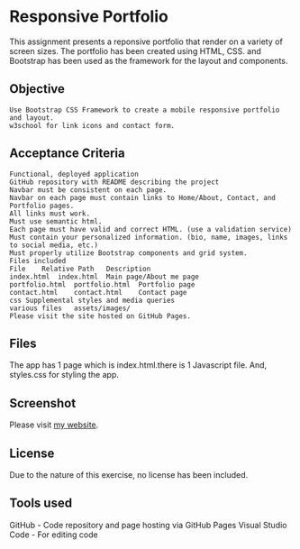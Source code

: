 # Responsive Portfolio 
This assignment presents a reponsive portfolio that render on a variety of screen sizes. The portfolio has been created using HTML, CSS. and Bootstrap has been used as the framework for the layout and components.


## Objective

```
Use Bootstrap CSS Framework to create a mobile responsive portfolio and layout.
w3school for link icons and contact form.
```

## Acceptance Criteria

```
Functional, deployed application
GitHub repository with README describing the project
Navbar must be consistent on each page.
Navbar on each page must contain links to Home/About, Contact, and Portfolio pages.
All links must work.
Must use semantic html.
Each page must have valid and correct HTML. (use a validation service)
Must contain your personalized information. (bio, name, images, links to social media, etc.)
Must properly utilize Bootstrap components and grid system.
Files included
File	Relative Path	Description
index.html	index.html	Main page/About me page
portfolio.html	portfolio.html	Portfolio page
contact.html	contact.html	Contact page
css	Supplemental styles and media queries
various files	assets/images/	
Please visit the site hosted on GitHub Pages.

```
## Files 
The app has 1 page which is index.html.there is 1 Javascript file. And, styles.css for styling the app.

## Screenshot
Please visit [my website](https://eli-33.github.io/ElaheJamshidiAraghi.github.io/).

## License
Due to the nature of this exercise, no license has been included.

## Tools used
GitHub - Code repository and page hosting via GitHub Pages
Visual Studio Code - For editing code


